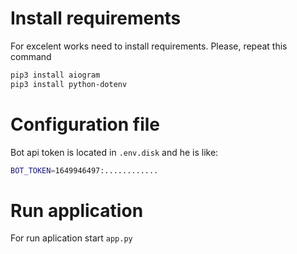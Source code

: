 # Install requirements

For excelent works need to install requirements. Please, repeat this command

```sh
pip3 install aiogram
pip3 install python-dotenv 

```

# Configuration file

Bot api token is located in ``` .env.disk ``` and he is like:
```sh
BOT_TOKEN=1649946497:............
```

# Run application

For run aplication start ``` app.py ```